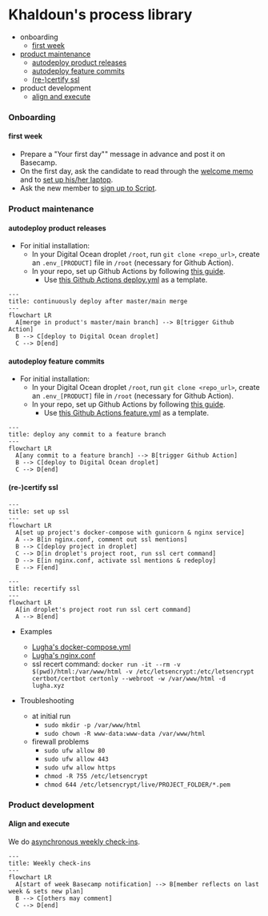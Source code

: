 # Khaldoun's process library

- onboarding
  - [first week](#first-week)
- [product maintenance](#product-maintenance)
  - [autodeploy product releases](#autodeploy-product-releases)
  - [autodeploy feature commits](#autodeploy-feature-commits)
  - [(re-)certify ssl](#re-certify-ssl)
- product development
  - [align and execute](#align-and-execute)

### Onboarding

#### first week

- Prepare a "Your first day"" message in advance and post it on Basecamp.
- On the first day, ask the candidate to read through the [welcome memo](../README.md)
  and to [set up his/her laptop](../setup/README.md).
- Ask the new member to [sign up to Script](https://sisu.cx/script/).

### Product maintenance

#### autodeploy product releases

- For initial installation:
  - In your Digital Ocean droplet `/root`,
    run `git clone <repo_url>`,
    create an `.env_[PRODUCT]` file in `/root`
    (necessary for Github Action).
  - In your repo, set up Github Actions by following [this guide](https://medium.com/swlh/how-to-deploy-your-application-to-digital-ocean-using-github-actions-and-save-up-on-ci-cd-costs-74b7315facc2).
    - Use [this Github Actions deploy.yml](https://github.com/khaldoun-xyz/lugha/blob/main/.github/workflows/deploy.yml)
      as a template.

~~~mermaid
---
title: continuously deploy after master/main merge
---
flowchart LR
  A[merge in product's master/main branch] --> B[trigger Github Action]
  B --> C[deploy to Digital Ocean droplet]
  C --> D[end]
~~~

#### autodeploy feature commits

- For initial installation:
  - In your Digital Ocean droplet `/root`,
    run `git clone <repo_url>`,
    create an `.env_[PRODUCT]` file in `/root`
    (necessary for Github Action).
  - In your repo, set up Github Actions by following [this guide](https://medium.com/swlh/how-to-deploy-your-application-to-digital-ocean-using-github-actions-and-save-up-on-ci-cd-costs-74b7315facc2).
    - Use [this Github Actions feature.yml](https://github.com/khaldoun-xyz/lugha/blob/main/.github/workflows/feature.yml)
      as a template.

~~~mermaid
---
title: deploy any commit to a feature branch
---
flowchart LR
  A[any commit to a feature branch] --> B[trigger Github Action]
  B --> C[deploy to Digital Ocean droplet]
  C --> D[end]
~~~

#### (re-)certify ssl

~~~mermaid
---
title: set up ssl
---
flowchart LR
  A[set up project's docker-compose with gunicorn & nginx service]
  A --> B[in nginx.conf, comment out ssl mentions]
  B --> C[deploy project in droplet]
  C --> D[in droplet's project root, run ssl cert command]
  D --> E[in nginx.conf, activate ssl mentions & redeploy]
  E --> F[end]
~~~

~~~mermaid
--- 
title: recertify ssl
---
flowchart LR
  A[in droplet's project root run ssl cert command]
  A --> B[end]
~~~

- Examples
  - [Lugha's docker-compose.yml](https://github.com/khaldoun-xyz/lugha/blob/main/docker-compose.yml)
  - [Lugha's nginx.conf](https://github.com/khaldoun-xyz/lugha/blob/main/nginx.conf)
  - ssl recert command: ```docker run -it --rm -v $(pwd)/html:/var/www/html
    -v /etc/letsencrypt:/etc/letsencrypt
    certbot/certbot certonly --webroot -w /var/www/html -d lugha.xyz```

- Troubleshooting
  - at initial run
    - `sudo mkdir -p /var/www/html`
    - `sudo chown -R www-data:www-data /var/www/html`
  - firewall problems
    - `sudo ufw allow 80`
    - `sudo ufw allow 443`
    - `sudo ufw allow https`
    - `chmod -R 755 /etc/letsencrypt`
    - `chmod 644 /etc/letsencrypt/live/PROJECT_FOLDER/*.pem`


### Product development

#### Align and execute

We do [asynchronous weekly check-ins](/README.md#weekly-check-ins).

~~~mermaid
---
title: Weekly check-ins
---
flowchart LR
  A[start of week Basecamp notification] --> B[member reflects on last week & sets new plan]
  B --> C[others may comment]
  C --> D[end]
~~~